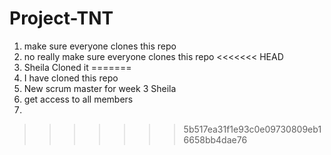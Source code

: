 # Project-TNT


1. make sure everyone clones this repo
2. no really make sure everyone clones this repo
<<<<<<< HEAD
3. Sheila Cloned it
=======
3. I have cloned this repo 
4. New scrum master for week 3 Sheila
5. get access to all members
6. 
>>>>>>> 5b517ea31f1e93c0e09730809eb16658bb4dae76
